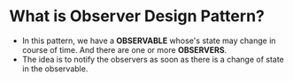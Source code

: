 # What is Observer Design Pattern?

* In this pattern, we have a **OBSERVABLE** whose's state may change in course of time. And there are one or more **OBSERVERS**.
* The idea is to notify the observers as soon as there is a change of state in the observable.